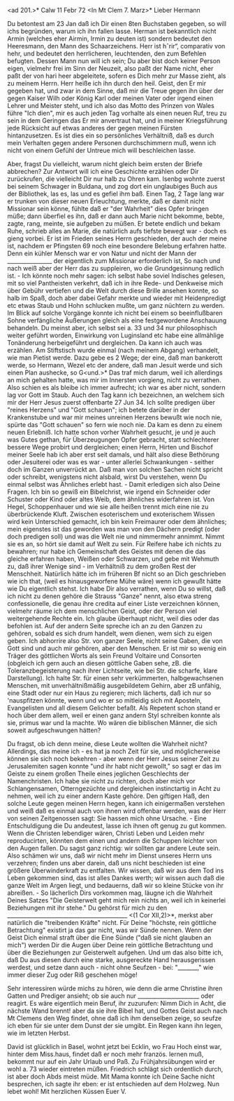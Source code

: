 <ad 201.>* Calw 11 Febr 72
 <In Mt Clem 7. Marz>*
Lieber Hermann

Du betontest am 23 Jan daß ich Dir einen 8ten Buchstaben gegeben, so will ichs begründen, warum ich ihn fallen lasse. Herman ist bekanntlich nicht Armin (welches eher Airmin, Irmin zu deuten ist) sondern bedeutet den Heeresmann, den Mann des Schaarzeichens. Herr ist hˆrir“, comparativ von hehr, und bedeutet den herrlicheren, leuchtenden, den zum Befehlen befugten. Dessen Mann nun will ich sein; Du aber bist doch keiner Person eigen, vielmehr frei im Sinn der Neuzeit, also paßt der Name nicht, eher paßt der von hari heer abgeleitete, sofern es Dich mehr zur Masse zieht, als zu meinem Herrn. Herr heiße ich ihn durch den heil. Geist, den Er mir gegeben hat, und zwar in dem Sinne, daß mir die Treue gegen ihn über der gegen Kaiser Wilh oder König Karl oder meinen Vater oder irgend einen Lehrer und Meister steht, und ich also das Motto des Prinzen von Wales führe "Ich dien", mir es auch jeden Tag vorhalte als einen neuen Ruf, treu zu sein in dem Geringen das Er mir anvertraut hat, und in meiner Kriegsführung jede Rücksicht auf etwas anderes der gegen meinen Fürsten hintanzusetzen. Es ist dies ein so persönliches Verhältniß, daß es durch mein Verhalten gegen andere Personen durchschimmern muß, wenn ich nicht von einem Gefühl der Untreue mich will beschleichen lasse.

Aber, fragst Du vielleicht, warum nicht gleich beim ersten der Briefe abbrechen? Zur Antwort will ich eine Geschichte erzählen oder Dir zurückrufen, die vielleicht Dir nur halb zu Ohren kam. Isenbg wohnte zuerst bei seinem Schwager in Buldana, und zog dort ein unglaubiges Buch aus der Bibliothek, las es, las und es gefiel ihm baß. Einen Tag, 2 Tage lang war er trunken von dieser neuen Erleuchtung, merkte, daß er damit nicht Missionar sein könne, fühlte daß er "der Wahrheit" dies Opfer bringen müße; dann überfiel es ihn, daß er dann auch Marie nicht bekomme, bebte, zagte, rang, meinte, sie aufgeben zu müßen. Er betete endlich und bekam Ruhe, schrieb alles an Marie, die natürlich aufs tiefste bewegt war - doch es gieng vorbei. Er ist im Frieden seines Herrn geschieden, der auch der meine ist, nachdem er Pfingsten 69 noch eine besondere Belebung erfahren hatte. Denn ein kühler Mensch war er von Natur und nicht der Mann der ________________ der eigentlich zum Missionar erforderlich ist, So nach und nach weiß aber der Herr das zu suppleiren, wo die Grundgesinnung redlich ist. - Ich könnte noch mehr sagen: ich selbst habe soviel Indisches gelesen, mit so viel Pantheisten verkehrt, daß ich in ihre Rede- und Denkweise mich über Gebühr vertiefen und die Welt durch diese Brille ansehen konnte, so halb im Spaß, doch aber dabei Gefahr merkte und wieder mit Heidenpredigt etc etwas Staub und Hohn schlucken mußte, um ganz nüchtern zu werden. Im Blick auf solche Vorgänge konnte ich nicht bei einem so beeinflußbaren Sohne verfängliche Äußerungen gleich als eine festgewordene Anschauung behandeln. 
Du meinst aber, ich selbst sei a. 33 und 34 nur philosophisch weiter geführt worden, Einwirkung von Luginsland etc habe eine allmählige Tonänderung herbeigeführt und dergleichen. Da kann ich auch was erzählen. Am Stiftstisch wurde einmal (nach meinem Abgang) verhandelt, wie man Pietist werde. Dazu gebe es 2 Wege; der eine, daß man bankerott werde, so Hermann, Wezel etc der andere, daß man Jesuit werde und sich einen Plan aushecke, so G<und.>* Das traf mich darum, weil ich allerdings an mich gehalten hatte, was mir im Innersten vorgieng, nicht zu verrathen. Also schien es als bleibe ich immer aufrecht; ich war es aber nicht, sondern lag vor Gott im Staub. Auch den Tag kann ich bezeichnen, an welchem sich mir der Herr Jesus zuerst offenbarte 27 Jun 34. Ich sollte predigen über "reines Herzens" und "Gott schauen"; ich betete darüber in der Krankenstube und war mir meines unreinen Herzens bewußt wie noch nie, spürte das "Gott schauen" so fern wie noch nie. Da kam es denn zu einem neuen Erlebniß. Ich hatte schon vorher Wahrheit gesucht, je und je auch was Gutes gethan, für Überzeugungen Opfer gebracht, statt schlechterer bessere Wege probirt und dergleichen; einen Herrn, Hirten und Bischof meiner Seele hab ich aber erst seit damals, und hält also diese Bethörung oder Jesuiterei oder was es war - unter allerlei Schwankungen - seither doch im Ganzen unverrückt an. Daß man von solchen Sachen nicht spricht oder schreibt, wenigstens nicht alsbald, wirst Du verstehen, wenn Du einmal selbst was Ähnliches erlebt hast. - Damit erledigen sich also Deine Fragen. Ich bin so gewiß ein Bibelchrist, wie irgend ein Schneider oder Schuster oder Kind oder altes Weib, dem ähnliches widerfahren ist. Von Hegel, Schoppenhauer und wie sie alle heißen trennt mich eine nie zu überbrückende Kluft. Zwischen esoterischem und exoterischem Wissen wird kein Unterschied gemacht, ich bin kein Freimaurer oder dem ähnliches; mein eigenstes ist das geworden was man von den Dächern predigt (oder doch predigen soll) und was die Welt nie und nimmermehr annimmt. Nimmt sie es an, so hört sie damit auf Welt zu sein. Für Reifere habe ich nichts zu bewahren; nur habe ich Gemeinschaft des Geistes mit denen die das gleiche erfahren haben, Weißen oder Schwarzen, und gebe mit Wehmuth zu, daß ihrer Wenige sind - im Verhältniß zu dem großen Rest der Menschheit. 
Natürlich hätte ich im früheren Bf nicht so an Dich geschrieben wie ich that, (weil es hinausgeworfene Mühe wäre) wenn ich gewußt hätte wie Du eigentlich stehst. Ich habe Dir also verrathen, wenn Du so willst, daß ich nicht zu denen gehöre die Strauss "Ganze" nennt, also etwa streng confessionelle, die genau ihre credita auf einer Liste verzeichnen können, vielmehr räume ich dem menschlichen Geist, oder der Person viel weitergehende Rechte ein. Ich glaube überhaupt nicht, weil dies oder das befohlen ist. Auf der andern Seite spreche ich an zu den Ganzen zu gehören, sobald es sich drum handelt, wem dienen, wem sich zu eigen geben. Ich abhorrire also Str. von ganzer Seele, nicht seine Gaben, die von Gott sind und auch mir gehören, aber den Menschen. Er ist mir so wenig ein Träger des göttlichen Worts als sein Freund Voltaire und Consorten (obgleich ich gern auch an diesen göttliche Gaben sehe, zB. die Toleranzbegeisterung nach ihrer Lichtseite, wie bei Str. die scharfe, klare Darstellung). Ich halte Str. für einen sehr verkümmerten, halbgewachsenen Menschen, mit unverhältnißmäßig ausgebildetem Gehirn, aber zB unfähig, eine Stadt oder nur ein Haus zu regieren; mich lächerts, daß ich nur so 'nauspfitzen könnte, wenn und wo er so mitleidig sich mit Aposteln, Evangelisten und all diesem Gelichter befaßt. Als Repetent schon stand er hoch über dem allem, weil er einen ganz andern Styl schreiben konnte als sie, primus war und Ia machte. Wo wären die biblischen Männer, die sich soweit aufgeschwungen hätten?

Du fragst, ob ich denn meine, diese Leute wollten die Wahrheit nicht? Allerdings, das meine ich - es hat ja noch Zeit für sie, und möglicherweise können sie sich noch bekehren - aber wenn der Herr Jesus seiner Zeit zu Jerusalemiten sagen konnte "und ihr habt nicht gewollt," so sagt er das im Geiste zu einem großen Theile eines jeglichen Geschlechts der Namenchristen. Ich habe sie nicht zu richten, doch aber mich vor Schlangensamen, Otterngezüchte und dergleichen instinctartig in Acht zu nehmen, weil ich zu einer andern Kaste gehöre. Den giftigen Haß, den solche Leute gegen meinen Herrn hegen, kann ich einigermaßen verstehen und weiß daß es einmal auch von ihnen wird offenbar werden, was der Herr von seinen Zeitgenossen sagt: Sie hassen mich ohne Ursache. - Eine Entschuldigung die Du andeutest, lasse ich ihnen oft genug zu gut kommen. Wenn die Christen lebendiger wären, Christi Leben und Leiden mehr reproducirten, könnten dem einen und andern die Schuppen leichter von den Augen fallen. Du sagst ganz richtig: wir sollten gar andere Leute sein. Also schämen wir uns, daß wir nicht mehr im Dienst unseres Herrn uns verzehren; finden uns aber darein, daß uns nicht beschieden ist eine größere Überwinderkraft zu entfalten. Wir wissen, daß wir aus dem Tod ins Leben gekommen sind, das ist alles Dankes werth; wir wissen auch daß die ganze Welt im Argen liegt, und bedauerns, daß wir so kleine Stücke von ihr abreißen. - So lächerlich Dirs vorkommen mag, läugne ich die Wahrheit Deines Satzes "Die Geisterwelt geht mich rein nichts an, weil ich in keinerlei Beziehungen mit ihr stehe." Du gehörst für mich zu den ___________________________________________ <(1 Cor XII,2)>*, merkst aber natürlich die "treibenden Kräfte" nicht. Für Deine "höchste, rein göttliche Betrachtung" existirt ja das gar nicht, was wir Sünde nennen. Wenn der Geist Dich einmal straft über die Eine Sünde ("daß sie nicht glauben an mich") werden Dir die Augen über Deine rein göttliche Betrachtung und über die Beziehungen zur Geisterwelt aufgehen. Und um das also bitte ich, daß Du aus diesen durch eine starke, ausgereckte Hand herausgerissen werdest, und setze dann auch - nicht ohne Seufzen - bei: "_______," wie immer dieser Zug oder Riß geschehen möge!

Sehr interessiren würde michs zu hören, wie denn die arme Christine ihren Gatten und Prediger ansieht; ob sie auch nur ______________________ oder reagirt. Es wäre eigentlich mein Beruf, ihr zuzurufen: Nimm Dich in Acht, die nächste Wand brennt! aber da sie ihre Bibel hat, und Gottes Geist auch nach Mt Clemens den Weg findet, ohne daß ich ihm denselben zeige, so seufze ich eben für sie unter dem Dunst der sie umgibt. Ein Regen kann ihn legen, wie im letzten Herbst.

David ist glücklich in Basel, wohnt jetzt bei Ecklin, wo Frau Hoch einst war, hinter dem Miss.haus, findet daß er noch mehr französ. lernen muß, bekommt nur auf ein Jahr Urlaub und Paß. Zu Frühjahrsübungen wird er wohl a. 73 wieder eintreten müßen. Friedrich schlägt sich ordentlich durch, ist aber doch Abds meist müde. Mit Mama konnte ich Deine Sache nicht besprechen, ich sagte ihr eben: er ist entschieden auf dem Holzweg. Nun lebet wohl! Mit herzlichen Küssen
 Euer V.
